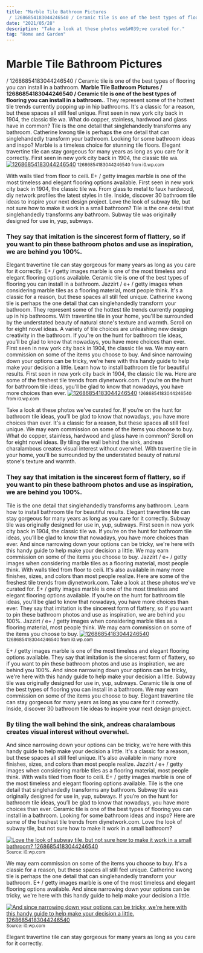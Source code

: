 ```yaml
---
title: "Marble Tile Bathroom Pictures / 12686854183044246540 / Ceramic tile is one of the best types of flooring you can install in a bathroom."
date: "2021/05/28"
description: "Take a look at these photos we&#039;ve curated for."
tag: "Home and Garden"
---
```


# Marble Tile Bathroom Pictures / 12686854183044246540 / Ceramic tile is one of the best types of flooring you can install in a bathroom.
**Marble Tile Bathroom Pictures / 12686854183044246540 / Ceramic tile is one of the best types of flooring you can install in a bathroom.**. They represent some of the hottest tile trends currently popping up in hip bathrooms. It's a classic for a reason, but these spaces all still feel unique. First seen in new york city back in 1904, the classic tile wa. What do copper, stainless, hardwood and glass have in common? Tile is the one detail that singlehandedly transforms any bathroom.
Catherine kwong tile is perhaps the one detail that can singlehandedly transform your bathroom. Looking for some bathroom ideas and inspo? Marble is a timeless choice for stunning tile floors. Elegant travertine tile can stay gorgeous for many years as long as you care for it correctly. First seen in new york city back in 1904, the classic tile wa.
[![12686854183044246540](https://i0.wp.com/07cc12240b439894c049eabdbad03bc6 "12686854183044246540")](https://i0.wp.com/07cc12240b439894c049eabdbad03bc6)
<small>12686854183044246540 from i0.wp.com</small>

With walls tiled from floor to ceili. E+ / getty images marble is one of the most timeless and elegant flooring options available. First seen in new york city back in 1904, the classic tile wa. From glass to metal to faux hardwood, diy network profiles the latest styles in tile. Inside, discover 30 bathroom tile ideas to inspire your next design project. Love the look of subway tile, but not sure how to make it work in a small bathroom? Tile is the one detail that singlehandedly transforms any bathroom. Subway tile was originally designed for use in, yup, subways.

### They say that imitation is the sincerest form of flattery, so if you want to pin these bathroom photos and use as inspiration, we are behind you 100%.
Elegant travertine tile can stay gorgeous for many years as long as you care for it correctly. E+ / getty images marble is one of the most timeless and elegant flooring options available. Ceramic tile is one of the best types of flooring you can install in a bathroom. Jazzirt / e+ / getty images when considering marble tiles as a flooring material, most people think. It's a classic for a reason, but these spaces all still feel unique. Catherine kwong tile is perhaps the one detail that can singlehandedly transform your bathroom. They represent some of the hottest tile trends currently popping up in hip bathrooms. With travertine tile in your home, you'll be surrounded by the understated beauty of natural stone's texture and warmth. Scroll on for eight novel ideas. A variety of tile choices are unleashing new design creativity in the bathroom. If you’re on the hunt for bathroom tile ideas, you’ll be glad to know that nowadays, you have more choices than ever. First seen in new york city back in 1904, the classic tile wa. We may earn commission on some of the items you choose to buy.
And since narrowing down your options can be tricky, we're here with this handy guide to help make your decision a little. Learn how to install bathroom tile for beautiful results. First seen in new york city back in 1904, the classic tile wa. Here are some of the freshest tile trends from diynetwork.com. If you’re on the hunt for bathroom tile ideas, you’ll be glad to know that nowadays, you have more choices than ever.
[![12686854183044246540](https://i0.wp.com/07cc12240b439894c049eabdbad03bc6 "12686854183044246540")](https://i0.wp.com/07cc12240b439894c049eabdbad03bc6)
<small>12686854183044246540 from i0.wp.com</small>

Take a look at these photos we've curated for. If you’re on the hunt for bathroom tile ideas, you’ll be glad to know that nowadays, you have more choices than ever. It's a classic for a reason, but these spaces all still feel unique. We may earn commission on some of the items you choose to buy. What do copper, stainless, hardwood and glass have in common? Scroll on for eight novel ideas. By tiling the wall behind the sink, andreas charalambous creates visual interest without overwhel. With travertine tile in your home, you'll be surrounded by the understated beauty of natural stone's texture and warmth.

### They say that imitation is the sincerest form of flattery, so if you want to pin these bathroom photos and use as inspiration, we are behind you 100%.
Tile is the one detail that singlehandedly transforms any bathroom. Learn how to install bathroom tile for beautiful results. Elegant travertine tile can stay gorgeous for many years as long as you care for it correctly. Subway tile was originally designed for use in, yup, subways. First seen in new york city back in 1904, the classic tile wa. If you’re on the hunt for bathroom tile ideas, you’ll be glad to know that nowadays, you have more choices than ever. And since narrowing down your options can be tricky, we're here with this handy guide to help make your decision a little. We may earn commission on some of the items you choose to buy. Jazzirt / e+ / getty images when considering marble tiles as a flooring material, most people think. With walls tiled from floor to ceili. It's also available in many more finishes, sizes, and colors than most people realize. Here are some of the freshest tile trends from diynetwork.com. Take a look at these photos we've curated for.
E+ / getty images marble is one of the most timeless and elegant flooring options available. If you’re on the hunt for bathroom tile ideas, you’ll be glad to know that nowadays, you have more choices than ever. They say that imitation is the sincerest form of flattery, so if you want to pin these bathroom photos and use as inspiration, we are behind you 100%. Jazzirt / e+ / getty images when considering marble tiles as a flooring material, most people think. We may earn commission on some of the items you choose to buy.
[![12686854183044246540](https://i0.wp.com/07cc12240b439894c049eabdbad03bc6 "12686854183044246540")](https://i0.wp.com/07cc12240b439894c049eabdbad03bc6)
<small>12686854183044246540 from i0.wp.com</small>

E+ / getty images marble is one of the most timeless and elegant flooring options available. They say that imitation is the sincerest form of flattery, so if you want to pin these bathroom photos and use as inspiration, we are behind you 100%. And since narrowing down your options can be tricky, we're here with this handy guide to help make your decision a little. Subway tile was originally designed for use in, yup, subways. Ceramic tile is one of the best types of flooring you can install in a bathroom. We may earn commission on some of the items you choose to buy. Elegant travertine tile can stay gorgeous for many years as long as you care for it correctly. Inside, discover 30 bathroom tile ideas to inspire your next design project.

### By tiling the wall behind the sink, andreas charalambous creates visual interest without overwhel.
And since narrowing down your options can be tricky, we're here with this handy guide to help make your decision a little. It's a classic for a reason, but these spaces all still feel unique. It's also available in many more finishes, sizes, and colors than most people realize. Jazzirt / e+ / getty images when considering marble tiles as a flooring material, most people think. With walls tiled from floor to ceili. E+ / getty images marble is one of the most timeless and elegant flooring options available. Tile is the one detail that singlehandedly transforms any bathroom. Subway tile was originally designed for use in, yup, subways. If you’re on the hunt for bathroom tile ideas, you’ll be glad to know that nowadays, you have more choices than ever. Ceramic tile is one of the best types of flooring you can install in a bathroom. Looking for some bathroom ideas and inspo? Here are some of the freshest tile trends from diynetwork.com. Love the look of subway tile, but not sure how to make it work in a small bathroom?


[![Love the look of subway tile, but not sure how to make it work in a small bathroom? 12686854183044246540](https://i0.wp.com/905565445777454128 "12686854183044246540")](https://i0.wp.com/07cc12240b439894c049eabdbad03bc6)
<small>Source: i0.wp.com</small>

We may earn commission on some of the items you choose to buy. It's a classic for a reason, but these spaces all still feel unique. Catherine kwong tile is perhaps the one detail that can singlehandedly transform your bathroom. E+ / getty images marble is one of the most timeless and elegant flooring options available. And since narrowing down your options can be tricky, we're here with this handy guide to help make your decision a little.

[![And since narrowing down your options can be tricky, we're here with this handy guide to help make your decision a little. 12686854183044246540](https://i0.wp.com/905565445777454128 "12686854183044246540")](https://i0.wp.com/07cc12240b439894c049eabdbad03bc6)
<small>Source: i0.wp.com</small>

Elegant travertine tile can stay gorgeous for many years as long as you care for it correctly.